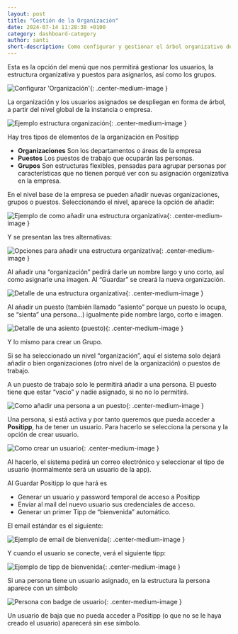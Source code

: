 ```yaml
---
layout: post
title: "Gestión de la Organización"
date: 2024-07-14 11:28:38 +0100
category: dashboard-category
author: santi
short-description: Como configurar y gestionar el árbol organizativo de la empresa.
---
```


Esta es la opción del menú que nos permitirá gestionar los usuarios, la estructura organizativa y puestos para asignarlos, así como los grupos.

![Configurar 'Organización'](/assets/org-menu.png "Configurar 'Organización'"){: .center-medium-image }

La organización y los usuarios asignados se despliegan en forma de árbol, a partir del nivel global de la instancia o empresa. 

![Ejemplo estructura organización](/assets/org-org.png "Ejemplo estructura organización"){: .center-medium-image }

Hay tres tipos de elementos de la organización en Positipp 

* **Organizaciones** Son los departamentos o áreas de la empresa 
* **Puestos** Los puestos de trabajo que ocuparán las personas.  
* **Grupos** Son estructuras flexibles, pensadas para agrupar personas por características que no tienen porqué ver con su asignación organizativa en la empresa. 

En el nivel base de la empresa se pueden añadir nuevas organizaciones, grupos o puestos. Seleccionando el nivel, aparece la opción de añadir:

![Ejemplo de como añadir una estructura organizativa](/assets/org-base.png "Ejemplo de como añadir una estructura organizativa"){: .center-medium-image }

Y se presentan las tres alternativas:

![Opciones para añadir una estructura organizativa](/assets/org-options.png "Opciones para añadir una estructura organizativa"){: .center-medium-image }

Al añadir una “organización” pedirá darle un nombre largo y uno corto, así como asignarle una imagen. Al “Guardar” se creará la nueva organización. 

![Detalle de una estructura organizativa](/assets/org-detail.png "Detalle de una estructura organizativa"){: .center-medium-image }

Al añadir un puesto (también llamado “asiento” porque un puesto lo ocupa, se “sienta” una persona…) igualmente pide nombre largo, corto e imagen. 

![Detalle de una asiento (puesto)](/assets/org-seat.png "Detalle de una asiento (puesto)"){: .center-medium-image }

Y lo mismo para crear un Grupo. 

Si se ha seleccionado un nivel “organización”, aquí el sistema solo dejará añadir o bien organizaciones (otro nivel de la organización) o puestos de trabajo. 

A un puesto de trabajo solo le permitirá añadir a una persona. El puesto tiene que estar “vacio” y nadie asignado, si no no lo permitirá. 

![Como añadir una persona a un puesto](/assets/org-persona.png "Como añadir una persona a un puesto"){: .center-medium-image }

Una persona, si está activa y por tanto queremos que pueda acceder a **Positipp**, ha de tener un usuario. Para hacerlo se selecciona la persona y la opción de crear usuario. 

![Como crear un usuario](/assets/org-user.png "Como crear un usuario"){: .center-medium-image }

Al hacerlo, el sistema pedirá un correo electrónico y seleccionar el tipo de usuario (normalmente será un usuario de la app). 

Al Guardar Positipp lo que hará es 

* Generar un usuario y password temporal de acceso a Positipp 
* Enviar al mail del nuevo usuario sus credenciales de acceso.
* Generar un primer Tipp de “bienvenida” automático.

El email estándar es el siguiente:

![Ejemplo de email de bienvenida](/assets/org-email.png "Ejemplo de email de bienvenida"){: .center-medium-image }

Y cuando el usuario se conecte, verá el siguiente tipp:

![Ejemplo de tipp de bienvenida](/assets/org-tipp.png "Ejemplo de tipp de bienvenida"){: .center-medium-image }

Si una persona tiene un usuario asignado, en la estructura la persona aparece con un símbolo 

![Persona con badge de usuario](/assets/org-badge.png "Persona con badge de usuario"){: .center-medium-image }

Un usuario de baja que no pueda acceder a Positipp (o que no se le haya creado el usuario) aparecerá sin ese símbolo.